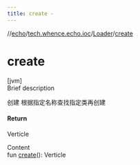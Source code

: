 ```yaml
---
title: create -
---
```

//[echo](../../index.md)/[tech.whence.echo.ioc](../index.md)/[Loader](index.md)/[create](create.md)



# create  
[jvm]  
Brief description  


创建 根据指定名称查找指定类再创建



#### Return  


Verticle

  
Content  
fun [create](create.md)(): Verticle  




